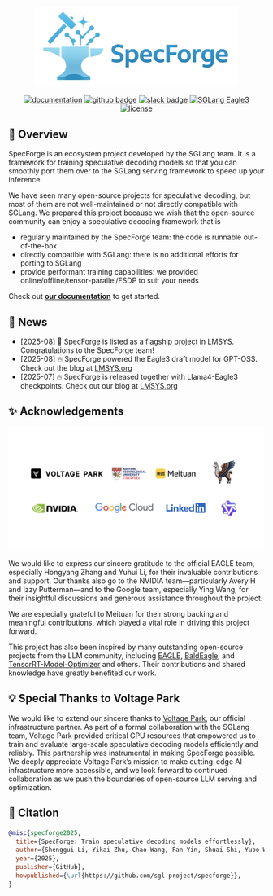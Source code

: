 <div align="center" id="sglangtop">
<img src="./assets/logo.png" alt="logo" width="400" margin="10px"></img>

[![documentation](https://img.shields.io/badge/📖-Documentation-red.svg?style=flat)](https://sglang-project.github.io/specforgfe)
[![github badge](https://img.shields.io/badge/📃%20LMSYS-Blog-black.svg?style=flat)](https://lmsys.org/blog/2025-07-25-spec-forge/)
[![slack badge](https://img.shields.io/badge/Slack-join-blueviolet?logo=slack&amp)](https://sgl-fru7574.slack.com/archives/C09784E3EN6)
[![SGLang Eagle3](https://img.shields.io/badge/🤗%20Hugging%20Face-SGLang%20Eagle3-yellow.svg?style=flat)](https://huggingface.co/collections/lmsys/eagle-3-6886b2329f3998a8bc23f8ed)
[![license](https://img.shields.io/badge/License-MIT%202.0-blue)](./LICENSE)

</div>

## 📍 Overview

SpecForge is an ecosystem project developed by the SGLang team. It is a framework for training speculative decoding models so that you can smoothly port them over to the SGLang serving framework to speed up your inference.

We have seen many open-source projects for speculative decoding, but most of them are not well-maintained or not directly compatible with SGLang. We prepared this project because we wish that the open-source community can enjoy a speculative decoding framework that is
- regularly maintained by the SpecForge team: the code is runnable out-of-the-box
- directly compatible with SGLang: there is no additional efforts for porting to SGLang
- provide performant training capabilities: we provided online/offline/tensor-parallel/FSDP to suit your needs


Check out [**our documentation**](https://sglang-project.github.io/specforge) to get started.

## 🎉 News

- [2025-08] 🔔 SpecForge is listed as a [flagship project](https://lmsys.org/about/) in LMSYS. Congratulations to the SpecForge team!
- [2025-08] 🔥 SpecForge powered the Eagle3 draft model for GPT-OSS. Check out the blog at [LMSYS.org](https://lmsys.org/blog/2025-08-27-gpt-oss/)
- [2025-07] 🔥 SpecForge is released together with Llama4-Eagle3 checkpoints. Check out our blog at [LMSYS.org](https://lmsys.org/blog/2025-07-25-spec-forge/)

## ✨ Acknowledgements

<img src="./assets/acknowledgements.png" alt="acknowledgements"></img>

We would like to express our sincere gratitude to the official EAGLE team, especially Hongyang Zhang and Yuhui Li, for their invaluable contributions and support. Our thanks also go to the NVIDIA team—particularly Avery H and Izzy Putterman—and to the Google team, especially Ying Wang, for their insightful discussions and generous assistance throughout the project.

We are especially grateful to Meituan for their strong backing and meaningful contributions, which played a vital role in driving this project forward.

This project has also been inspired by many outstanding open-source projects from the LLM community, including [EAGLE](https://github.com/SafeAILab/EAGLE), [BaldEagle](https://github.com/NickL77/BaldEagle), and [TensorRT-Model-Optimizer](https://github.com/NVIDIA/TensorRT-Model-Optimizer) and others. Their contributions and shared knowledge have greatly benefited our work.

## 💡 Special Thanks to Voltage Park

We would like to extend our sincere thanks to [Voltage Park](https://www.voltagepark.com/), our official infrastructure partner. As part of a formal collaboration with the SGLang team, Voltage Park provided critical GPU resources that empowered us to train and evaluate large-scale speculative decoding models efficiently and reliably. This partnership was instrumental in making SpecForge possible. We deeply appreciate Voltage Park’s mission to make cutting-edge AI infrastructure more accessible, and we look forward to continued collaboration as we push the boundaries of open-source LLM serving and optimization.

## 📃 Citation

```bibtex
@misc{specforge2025,
  title={SpecForge: Train speculative decoding models effortlessly},
  author={Shenggui Li, Yikai Zhu, Chao Wang, Fan Yin, Shuai Shi, Yubo Wang, Yi Zhang, Yingyi Huang, Haoshuai Zheng, Yineng Zhang},
  year={2025},
  publisher={GitHub},
  howpublished={\url{https://github.com/sgl-project/specforge}},
}
